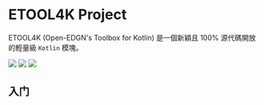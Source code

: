 # ETOOL4K Project

ETOOL4K (Open-EDGN's Toolbox for Kotlin) 是一個新穎且 100% 源代碼開放的輕量級 `Kotlin` 模塊。

![](https://img.shields.io/badge/LICENSE-MIT-green.svg) ![](https://img.shields.io/badge/CODE-Kotlin-green.svg)  ![](https://img.shields.io/badge/PKG-Gradle-green.svg) 

## 入门
